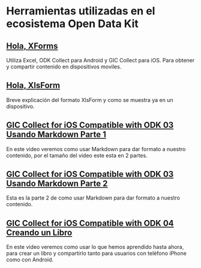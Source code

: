 # Herramientas utilizadas en el ecosistema Open Data Kit

## [Hola, XForms](holaXForms.md)

Utiliza Excel, ODK Collect para Android y GIC Collect para iOS. Para obtener y compartir contenido en dispositivos moviles.

## [Hola, XlsForm](holaXlsForm.md)

Breve explicación del formato XlsForm y como se muestra ya en un dispositivo.

## [GIC Collect for iOS Compatible with ODK 03 Usando Markdown Parte 1](https://youtu.be/DQ27SwhiZ20)

En este video veremos como usar Markdown para dar formato a nuestro contenido, por el tamaño del video este esta en 2 partes.

## [GIC Collect for iOS Compatible with ODK 03 Usando Markdown Parte 2](https://youtu.be/9g1sRQVpxYM)

Esta es la parte 2 de como usar Markdown para dar formato a nuestro contenido.

## [GIC Collect for iOS Compatible with ODK 04 Creando un Libro](https://youtu.be/URA4iq7o33g)

En este video veremos como usar lo que hemos aprendido hasta ahora, para crear un libro y compartirlo tanto para usuarios con teléfono iPhone como con Android.
